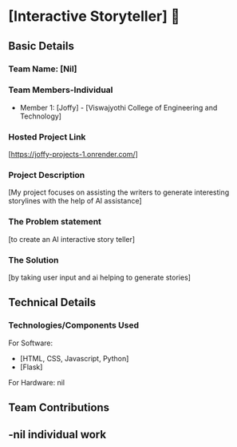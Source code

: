 # [Interactive Storyteller] 🎯


## Basic Details
### Team Name: [Nil]


### Team Members-Individual
- Member 1: [Joffy] - [Viswajyothi College of Engineering and Technology]


### Hosted Project Link
[https://joffy-projects-1.onrender.com/]

### Project Description
[My project focuses on assisting the writers to generate interesting storylines with the help of AI assistance]

### The Problem statement
[to create an AI interactive story teller]

### The Solution
[by taking user input and ai helping to generate stories]

## Technical Details
### Technologies/Components Used
For Software:
- [HTML, CSS, Javascript, Python]
- [Flask]
  

For Hardware:
 nil






## Team Contributions
-nil individual work
---
